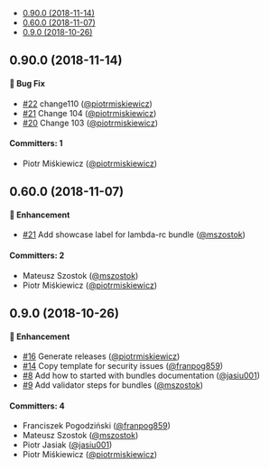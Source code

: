 

<!-- toc -->

- [0.90.0 (2018-11-14)](#0900-2018-11-14)
- [0.60.0 (2018-11-07)](#0600-2018-11-07)
- [0.9.0 (2018-10-26)](#090-2018-10-26)

<!-- tocstop -->

## 0.90.0 (2018-11-14)

#### :bug: Bug Fix
* [#22](https://github.com/piotrmiskiewicz/bundles/pull/22) change110 ([@piotrmiskiewicz](https://github.com/piotrmiskiewicz))
* [#21](https://github.com/piotrmiskiewicz/bundles/pull/21) Change 104 ([@piotrmiskiewicz](https://github.com/piotrmiskiewicz))
* [#20](https://github.com/piotrmiskiewicz/bundles/pull/20) Change 103 ([@piotrmiskiewicz](https://github.com/piotrmiskiewicz))

#### Committers: 1
- Piotr Miśkiewicz ([@piotrmiskiewicz](https://github.com/piotrmiskiewicz))


## 0.60.0 (2018-11-07)

#### :rocket: Enhancement
* [#21](https://github.com/kyma-project/bundles/pull/21) Add showcase label for lambda-rc bundle ([@mszostok](https://github.com/mszostok))

#### Committers: 2
- Mateusz Szostok ([@mszostok](https://github.com/mszostok))
- Piotr Miśkiewicz ([@piotrmiskiewicz](https://github.com/piotrmiskiewicz))


## 0.9.0 (2018-10-26)

#### :rocket: Enhancement
* [#16](https://github.com/kyma-project/bundles/pull/16) Generate releases ([@piotrmiskiewicz](https://github.com/piotrmiskiewicz))
* [#14](https://github.com/kyma-project/bundles/pull/14) Copy template for security issues ([@franpog859](https://github.com/franpog859))
* [#8](https://github.com/kyma-project/bundles/pull/8) Add how to started with bundles documentation ([@jasiu001](https://github.com/jasiu001))
* [#9](https://github.com/kyma-project/bundles/pull/9) Add validator steps for bundles ([@mszostok](https://github.com/mszostok))

#### Committers: 4
- Franciszek Pogodziński ([@franpog859](https://github.com/franpog859))
- Mateusz Szostok ([@mszostok](https://github.com/mszostok))
- Piotr Jasiak ([@jasiu001](https://github.com/jasiu001))
- Piotr Miśkiewicz ([@piotrmiskiewicz](https://github.com/piotrmiskiewicz))